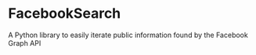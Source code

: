 FacebookSearch
==============

  A Python library to easily iterate public information found by the Facebook Graph API
